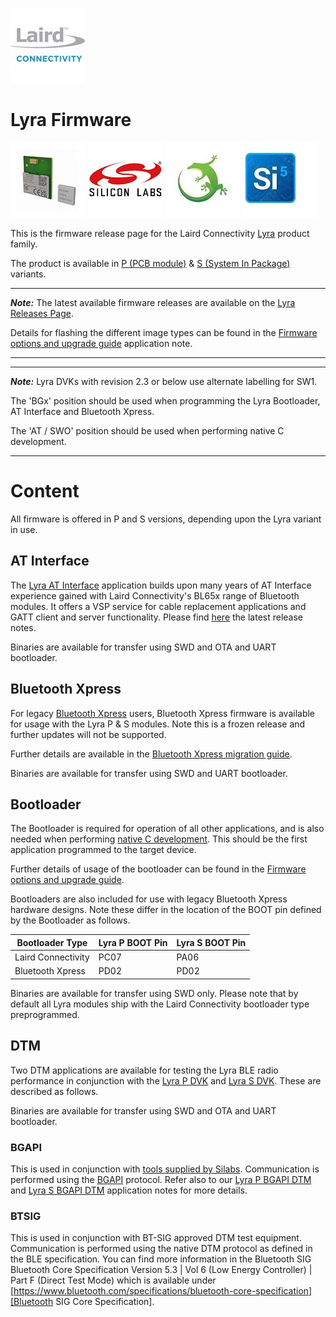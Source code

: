 [![Laird Connectivity](/images/laird_connectivity_logo.jpg)](https://www.lairdconnect.com/)

# Lyra Firmware

[![Lyra-P & Lyra-S](/images/lyra_p_and_lyra_s_render.jpg)](https://www.lairdconnect.com/wireless-modules/bluetooth-modules/bluetooth-5-modules/lyra-series-bluetooth-53-modules)
[![Silabs](/images/silabs_logo.jpg)](https://www.silabs.com)
[![Gecko SDK](/images/gecko_sdk_logo.jpg)](https://www.silabs.com/developers/gecko-software-development-kit)
[![Simplicity Studio](/images/simplicity_studio_logo.jpg)](https://www.silabs.com/developers/simplicity-studio)

This is the firmware release page for the Laird Connectivity [Lyra][Lyra product brief] product family.

The product is available in [P (PCB module)][Lyra P module datasheet] & [S (System In Package)][Lyra S module datasheet] variants.

---
**_Note:_** The latest available firmware releases are available on the [Lyra Releases Page].

Details for flashing the different image types can be found in the [Firmware options and upgrade guide] application note.

---

---
**_Note:_** Lyra DVKs with revision 2.3 or below use alternate labelling for SW1.

The 'BGx' position should be used when programming the Lyra Bootloader, AT Interface and Bluetooth Xpress.

The 'AT / SWO' position should be used when performing native C development.

---

# Content

All firmware is offered in P and S versions, depending upon the Lyra variant in use.

## AT Interface

The [Lyra AT Interface][Lyra AT Interface guide] application builds upon many years of AT Interface experience gained with Laird Connectivity's BL65x range of Bluetooth modules. It offers a VSP service for cable replacement applications and GATT client and server functionality. Please find [here][Lyra AT Interface release notes] the latest release notes.

Binaries are available for transfer using SWD and OTA and UART bootloader.

## Bluetooth Xpress

For legacy [Bluetooth Xpress][Bluetooth Xpress] users, Bluetooth Xpress firmware is available for usage with the Lyra P & S modules. Note this is a frozen release and further updates will not be supported.

Further details are available in the [Bluetooth Xpress migration guide][Bluetooth Xpress migration guide].

Binaries are available for transfer using SWD and UART bootloader.

## Bootloader

The Bootloader is required for operation of all other applications, and is also needed when performing [native C development][Native C development guide]. This should be the first application programmed to the target device.

Further details of usage of the bootloader can be found in the [Firmware options and upgrade guide][Firmware options and upgrade guide].

Bootloaders are also included for use with legacy Bluetooth Xpress hardware designs. Note these differ in the location of the BOOT pin defined by the Bootloader as follows.

|   Bootloader Type  | Lyra P BOOT Pin | Lyra S BOOT Pin |
|--------------------|-----------------|-----------------|
| Laird Connectivity |      PC07       |      PA06       |
| Bluetooth Xpress   |      PD02       |      PD02       |

Binaries are available for transfer using SWD only. Please note that by default all Lyra modules ship with the Laird Connectivity bootloader type preprogrammed.

## DTM

Two DTM applications are available for testing the Lyra BLE radio performance in conjunction with the [Lyra P DVK][Lyra P DVK user guide]
and [Lyra S DVK][Lyra S DVK user guide]. These are described as follows.

Binaries are available for transfer using SWD and OTA and UART bootloader.

### BGAPI

This is used in conjunction with [tools supplied by Silabs][Silabs BGAPI DTM documentation]. Communication is performed using the [BGAPI][Silabs BGAPI description] protocol. Refer also to our [Lyra P BGAPI DTM][Lyra P BGAPI DTM Application Note] and [Lyra S BGAPI DTM][Lyra S BGAPI DTM Application Note] application notes for more details.

### BTSIG

This is used in conjunction with BT-SIG approved DTM test equipment. Communication is performed using the native DTM protocol as defined in the BLE specification. You can find more information in the Bluetooth SIG Bluetooth Core Specification Version 5.3 | Vol 6 (Low Energy Controller) | Part F (Direct Test Mode) which is available under [https://www.bluetooth.com/specifications/bluetooth-core-specification][Bluetooth SIG Core Specification].

[Lyra product brief]: <https://www.lairdconnect.com/documentation/product-brief-lyra-series>
[Lyra P module datasheet]: <https://www.lairdconnect.com/documentation/datasheet-lyra-p>
[Lyra S module datasheet]: <https://www.lairdconnect.com/documentation/datasheet-lyra-s>
[Lyra AT Interface guide]: <https://www.lairdconnect.com/documentation/user-guide-interface-application-lyra-series>
[Lyra AT Interface release notes]: <https://www.lairdconnect.com/documentation/release-notes-lyra-series-vx-3-1-402>
[Bluetooth Xpress]: <https://docs.silabs.com/gecko-os/1/bgx/latest/getting-started>
[Lyra P DVK user guide]: <https://www.lairdconnect.com/documentation/user-guide-lyra-p-development-kit>
[Lyra S DVK user guide]: <https://www.lairdconnect.com/documentation/user-guide-lyra-s-development-kit>
[Native C development guide]: <https://www.lairdconnect.com/documentation/user-guide-lyra-series-c-code-development>
[Firmware options and upgrade guide]: <https://www.lairdconnect.com/documentation/user-guide-firmware-options-and-upgrading-lyra-series>
[Lyra P BGAPI DTM Application Note]: <https://www.lairdconnect.com/documentation/application-note-using-bgapi-direct-test-mode-lyra-p>
[Lyra S BGAPI DTM Application Note]: <https://www.lairdconnect.com/documentation/application-note-using-bgapi-direct-test-mode-lyra-s>
[Bluetooth SIG Core Specification]: <https://www.bluetooth.com/specifications/bluetooth-core-specification>
[Bluetooth Xpress migration guide]: <https://www.lairdconnect.com/documentation/user-guide-bluetooth-xpress-bgx-migration-lyra-modules>
[Silabs BGAPI DTM documentation]: <https://www.silabs.com/documents/public/application-notes/an1267-bt-rf-phy-evaluation-using-dtm-sdk-v3x.pdf>
[Silabs BGAPI description]: <https://docs.silabs.com/bluetooth/3.1/bgapi>
[Lyra Releases Page]: <https://github.com/LairdCP/Lyra_Firmware/releases/tag/GA2.2>

